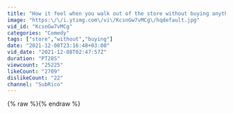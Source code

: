 ```yaml
---
title: "How it feel when you walk out of the store without buying anything"
image: "https:\/\/i.ytimg.com\/vi\/KcsnGw7vMCg\/hqdefault.jpg"
vid_id: "KcsnGw7vMCg"
categories: "Comedy"
tags: ["store","without","buying"]
date: "2021-12-08T23:16:48+03:00"
vid_date: "2021-12-08T02:47:57Z"
duration: "PT28S"
viewcount: "25225"
likeCount: "2709"
dislikeCount: "22"
channel: "SubRico"
---
```

{% raw %}{% endraw %}
